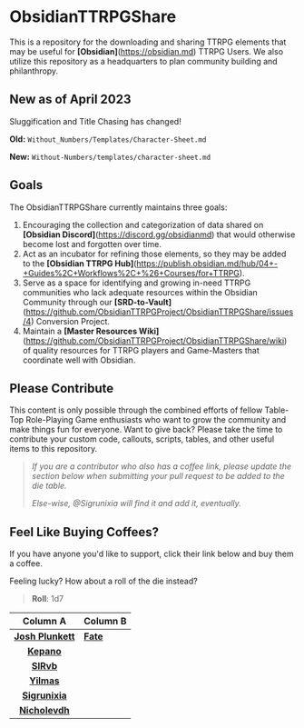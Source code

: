 # ObsidianTTRPGShare

This is a repository for the downloading and sharing TTRPG elements that may be useful for **[Obsidian]**(https://obsidian.md) TTRPG Users. We also utilize this repository as a headquarters to plan community building and philanthropy.

## New as of April 2023

Sluggification and Title Chasing has changed!

**Old:** `Without_Numbers/Templates/Character-Sheet.md`

**New:** `Without-Numbers/templates/character-sheet.md`

## Goals

The ObsidianTTRPGShare currently maintains three goals:

1. Encouraging the collection and categorization of data shared on **[Obsidian Discord]**(https://discord.gg/obsidianmd) that would otherwise become lost and forgotten over time.
2. Act as an incubator for refining those elements, so they may be added to the **[Obsidian TTRPG Hub]**(https://publish.obsidian.md/hub/04+-+Guides%2C+Workflows%2C+%26+Courses/for+TTRPG).
3. Serve as a space for identifying and growing in-need TTRPG communities who lack adequate resources within the Obsidian Community through our **[SRD-to-Vault]**(https://github.com/ObsidianTTRPGProject/ObsidianTTRPGShare/issues/4) Conversion Project.
4. Maintain a **[Master Resources Wiki]**(https://github.com/ObsidianTTRPGProject/ObsidianTTRPGShare/wiki) of quality resources for TTRPG players and Game-Masters that coordinate well with Obsidian.

## Please Contribute

This content is only possible through the combined efforts of fellow Table-Top Role-Playing Game enthusiasts who want to grow the community and make things fun for everyone. Want to give back? Please take the time to contribute your custom code, callouts, scripts, tables, and other useful items to this repository.

>_If you are a contributor who also has a coffee link, please update the section below when submitting your pull request to be added to the die table._
>
>_Else-wise, @Sigrunixia will find it and add it, eventually._

## Feel Like Buying Coffees?

If you have anyone you'd like to support, click their link below and buy them a coffee.

Feeling lucky? How about a roll of the die instead?

> **Roll**: 1d7

|                           Column A                           | Column B                                |
|:------------------------------------------------------------:|-----------------------------------------|
| **[Josh Plunkett](https://www.patreon.com/join/JPlunkett?)** | **[Fate](https://ko-fi.com/fatebreak)** |
|      **[Kepano](https://www.buymeacoffee.com/kepano)**       |                                         |
|             **[SlRvb](https://ko-fi.com/slrvb)**             |                                         |
|            **[Yilmas](https://ko-fi.com/yilmas)**            |                                         |
|        **[Sigrunixia](https://ko-fi.com/sigrunixia)**        |                                         |
|        **[Nicholevdh](https://ko-fi.com/nicolevdh)**         |                                         |
